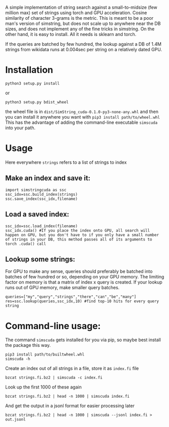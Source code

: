 A simple implementation of string search against a small-to-midsize (few million max) set of strings using torch and GPU acceleration. Cosine similarity of character 3-grams is the metric. This is meant to be a poor man's version of simstring, but does not scale up to anywhere near the DB sizes, and does not implement any of the fine tricks in simstring. On the other hand, it is easy to install. All it needs is sklearn and torch.

If the queries are batched by few hundred, the lookup against a DB of 1.4M strings from wikidata runs at 0.004sec per string on a relatively dated GPU.

# Installation

    python3 setup.py install

or

    python3 setup.py bdist_wheel

the wheel file is in `dist/SimString_cuda-0.1.0-py3-none-any.whl` and then you can install it anywhere you want with `pip3 install path/to/wheel.whl` This has the advantage of adding the command-line executable `simscuda` into your path.

# Usage

Here everywhere `strings` refers to a list of strings to index

## Make an index and save it:

    import simstringcuda as ssc
    ssc_idx=ssc.build_index(strings)
    ssc.save_index(ssc_idx,filename)

## Load a saved index:

    ssc_idx=ssc.load_index(filename)
    ssc_idx.cuda() #If you place the index onto GPU, all search will happen on GPU, but you don't have to if you only have a small number of strings in your DB, this method passes all of its arguments to torch .cuda() call

## Lookup some strings:

For GPU to make any sense, queries should preferably be batched into batches of few hundred or so, depending on your GPU memory. The limiting factor on memory is that a matrix of index x query is created. If your lookup runs out of GPU memory, make smaller query batches.

    queries=["my","query","strings","there","can","be","many"]
    res=ssc.lookup(queries,ssc_idx,10) #find top-10 hits for every query string


# Command-line usage:

The command `simscuda` gets installed for you via pip, so maybe best install the package this way.

    pip3 install path/to/builtwheel.whl
    simscuda -h

Create an index out of all strings in a file, store it as `index.fi` file

    bzcat strings.fi.bz2 | simscuda -c index.fi

Look up the first 1000 of these again

    bzcat strings.fi.bz2 | head -n 1000 | simscuda index.fi


And get the output in a jsonl format for easier processing later

    bzcat strings.fi.bz2 | head -n 1000 | simscuda --jsonl index.fi > out.jsonl

    
